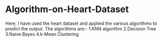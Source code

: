 # Algorithm-on-Heart-Dataset
Here, I have used the heart dataset and applied the various algorithms to predict the output.
The algorithms are:-
                     1.KNN algorithm
                     2.Decision Tree
                     3.Naive Bayes
                     4.k-Mean Clustering
                    
